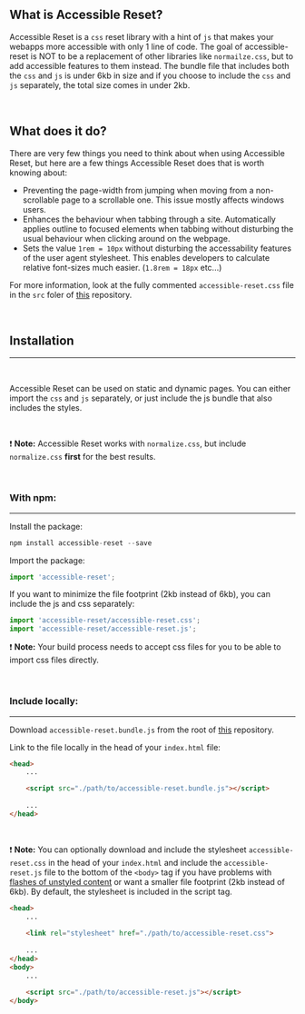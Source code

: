 
## What is Accessible Reset?

Accessible Reset is a `css` reset library with a hint of `js` that makes your webapps more accessible with only 1 line of code. The goal of accessible-reset is NOT to be a replacement of other libraries like `normailze.css`, but to add accessible features to them instead. The bundle file that includes both the `css` and `js` is under 6kb in size and if you choose to include the `css` and `js` separately, the total size comes in under 2kb.

<br>

## What does it do?

There are very few things you need to think about when using Accessible Reset, but here are a few things Accessible Reset does that is worth knowing about:

- Preventing the page-width from jumping when moving from a non-scrollable page to a scrollable one. This issue mostly affects windows users.
- Enhances the behaviour when tabbing through a site. Automatically applies outline to focused elements when tabbing without disturbing the usual behaviour when clicking around on the webpage.
- Sets the value `1rem = 10px` without disturbing the accessability features of the user agent stylesheet. This enables developers to calculate relative font-sizes much easier. (`1.8rem = 18px` etc...)

For more information, look at the fully commented `accessible-reset.css` file in the `src` foler of [this](https://github.com/matssom/accessible-reset.git) repository.

<br>

## Installation
<hr>

<br>

Accessible Reset can be used on static and dynamic pages. You can either import the `css` and `js` separately, or just include the js bundle that also includes the styles.

<br>

:exclamation: **Note:**
Accessible Reset works with `normalize.css`, but include `normalize.css` **first** for the best results.

<br>

### With npm:
<hr>

Install the package:

```js
npm install accessible-reset --save
```

Import the package:

```js 
import 'accessible-reset';
```


If you want to minimize the file footprint (2kb instead of 6kb), you can include the js and css separately:

```js
import 'accessible-reset/accessible-reset.css';
import 'accessible-reset/accessible-reset.js';
```

:exclamation: **Note:** Your build process needs to accept css files for you to be able to import css files directly.


<br>

### Include locally:
<hr>

Download `accessible-reset.bundle.js` from the root of [this](https://github.com/matssom/accessible-reset.git) repository.

Link to the file locally in the head of your `index.html` file:

```html
<head>
    ...

    <script src="./path/to/accessible-reset.bundle.js"></script>
    
    ...
</head>
```

<br>

:exclamation: **Note:**
You can optionally download and include the stylesheet `accessible-reset.css` in the head of your `index.html` and include the `accessible-reset.js` file to the bottom of the `<body>` tag if you have problems with [flashes of unstyled content](https://en.wikipedia.org/wiki/Flash_of_unstyled_content) or want a smaller file footprint (2kb instead of 6kb). By default, the stylesheet is included in the script tag.

```html
<head>
    ...
    
    <link rel="stylesheet" href="./path/to/accessible-reset.css">
    
    ...
</head>
<body>
    ...

    <script src="./path/to/accessible-reset.js"></script>
</body>
```
